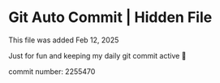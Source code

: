 # Git Auto Commit | Hidden File

This file was added Feb 12, 2025

Just for fun and keeping my daily git commit active 🤪

commit number: 2255470
